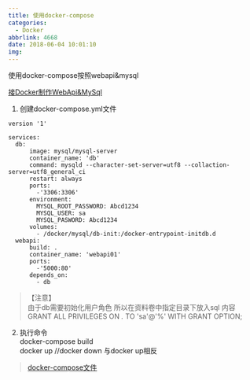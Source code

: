 ```yaml
---
title: 使用docker-compose
categories:
  - Docker
abbrlink: 4668
date: 2018-06-04 10:01:10
img:
---
```


使用docker-compose按照webapi&mysql
<!-- more -->

[接Docker制作WebApi&MySql](./05docker-webapi-mysql.html)
1. 创建docker-compose.yml文件  
  ``` docker
  version '1'

  services:
    db:
        image: mysql/mysql-server
        container_name: 'db'
        command: mysqld --character-set-server=utf8 --collaction-server=utf8_general_ci
        restart: always
        ports:
          -'3306:3306'
        environment:
          MYSQL_ROOT_PASSWORD: Abcd1234
          MYSQL_USER: sa
          MYSQL_PASWORD: Abcd1234
        volumes:
          - /docker/mysql/db-init:/docker-entrypoint-initdb.d
    webapi:
        build: .
        container_name: 'webapi01'
        ports:
          -'5000:80'
        depends_on:
          - db
  ```
>【注意】  
由于db需要初始化用户角色 所以在资料卷中指定目录下放入sql 内容  
GRANT ALL PRIVILEGES ON *.* TO 'sa'@'%' WITH GRANT OPTION;  
2. 执行命令     
docker-compose build  
docker up	//docker down 与docker up相反  
> [docker-compose文件](https://cdn.jsdelivr.net/gh/xiexingen/blog/assets/data/docker/mysql-docker-compose.yml)  